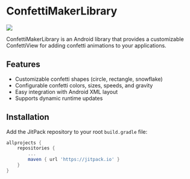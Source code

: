 # ConfettiMakerLibrary

[![](https://jitpack.io/v/MaayanShiran/ConfettiMakerLibrary.svg)](https://jitpack.io/#MaayanShiran/ConfettiMakerLibrary)

ConfettiMakerLibrary is an Android library that provides a customizable ConfettiView for adding confetti animations to your applications.

## Features

- Customizable confetti shapes (circle, rectangle, snowflake)
- Configurable confetti colors, sizes, speeds, and gravity
- Easy integration with Android XML layout
- Supports dynamic runtime updates

## Installation

Add the JitPack repository to your root `build.gradle` file:

```gradle
allprojects {
    repositories {
        ...
        maven { url 'https://jitpack.io' }
    }
}

